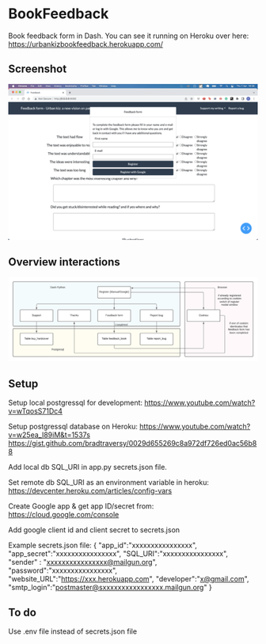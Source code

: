 # BookFeedback
Book feedback form in Dash. You can see it running on Heroku over here:
https://urbankizbookfeedback.herokuapp.com/

## Screenshot 
![This is an image](assets/Screenshot.png)

## Overview interactions
![This is an image](assets/Overview.jpeg)

## Setup
Setup local postgressql for development:
https://www.youtube.com/watch?v=wTqosS71Dc4

Setup postgressql database on Heroku:
https://www.youtube.com/watch?v=w25ea_I89iM&t=1537s
https://gist.github.com/bradtraversy/0029d655269c8a972df726ed0ac56b88

Add local db SQL_URI in app.py secrets.json file. 

Set remote db SQL_URI as an environment variable in heroku:
https://devcenter.heroku.com/articles/config-vars

Create Google app & get app ID/secret from: https://cloud.google.com/console

Add google client id and client secret to secrets.json

Example secrets.json file:
{
  "app_id":"xxxxxxxxxxxxxxxx",
  "app_secret":"xxxxxxxxxxxxxxxx",
  "SQL_URI":"xxxxxxxxxxxxxxxx",
  "sender" : "xxxxxxxxxxxxxxxx@mailgun.org",
  "password":"xxxxxxxxxxxxxxxx",
  "website_URL":"https://xxx.herokuapp.com",
  "developer":"x@gmail.com",
  "smtp_login":"postmaster@sxxxxxxxxxxxxxxxx.mailgun.org"
}

## To do 
Use .env file instead of secrets.json file